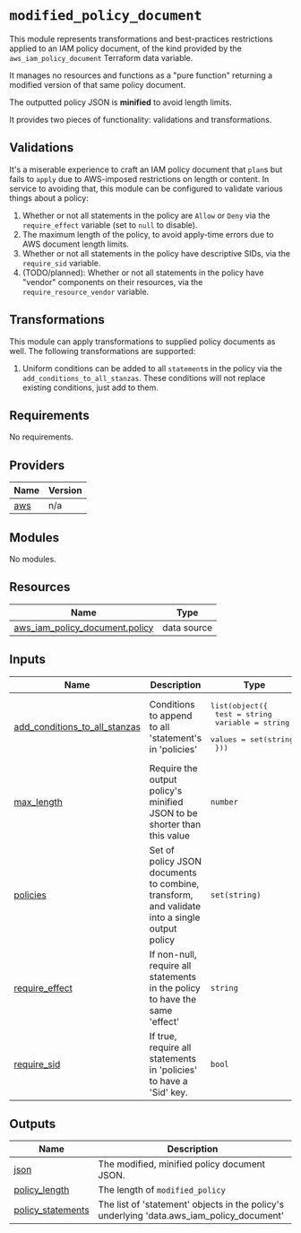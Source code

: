 # `modified_policy_document`

This module represents transformations and best-practices restrictions applied to an IAM policy document, of the kind
provided by the `aws_iam_policy_document` Terraform data variable.

It manages no resources and functions as a "pure function" returning a modified version of that same policy document.

The outputted policy JSON is **minified** to avoid length limits.

It provides two pieces of functionality: validations and transformations.

## Validations

It's a miserable experience to craft an IAM policy document that `plan`s but fails to `apply` due to AWS-imposed 
restrictions on length or content. In service to avoiding that, this module can be configured to validate various things
about a policy:

1. Whether or not all statements in the policy are `Allow` or `Deny` via the `require_effect` variable (set to `null` 
   to disable).
2. The maximum length of the policy, to avoid apply-time errors due to AWS document length limits.
3. Whether or not all statements in the policy have descriptive SIDs, via the `require_sid` variable.
4. (TODO/planned): Whether or not all statements in the policy have "vendor" components on their resources, via the 
   `require_resource_vendor` variable.

## Transformations

This module can apply transformations to supplied policy documents as well. The following transformations are supported:

1. Uniform conditions can be added to all `statement`s in the policy via the `add_conditions_to_all_stanzas`. These
   conditions will not replace existing conditions, just add to them.

<!-- BEGIN_TF_DOCS -->
## Requirements

No requirements.

## Providers

| Name | Version |
|------|---------|
| <a name="provider_aws"></a> [aws](#provider\_aws) | n/a |

## Modules

No modules.

## Resources

| Name | Type |
|------|------|
| [aws_iam_policy_document.policy](https://registry.terraform.io/providers/hashicorp/aws/latest/docs/data-sources/iam_policy_document) | data source |

## Inputs

| Name | Description | Type | Default | Required |
|------|-------------|------|---------|:--------:|
| <a name="input_add_conditions_to_all_stanzas"></a> [add\_conditions\_to\_all\_stanzas](#input\_add\_conditions\_to\_all\_stanzas) | Conditions to append to all 'statement's in 'policies' | <pre>list(object({<br/>    test     = string<br/>    variable = string<br/>    values   = set(string)<br/>  }))</pre> | `[]` | no |
| <a name="input_max_length"></a> [max\_length](#input\_max\_length) | Require the output policy's minified JSON to be shorter than this value | `number` | `16000` | no |
| <a name="input_policies"></a> [policies](#input\_policies) | Set of policy JSON documents to combine, transform, and validate into a single output policy | `set(string)` | n/a | yes |
| <a name="input_require_effect"></a> [require\_effect](#input\_require\_effect) | If non-null, require all statements in the policy to have the same 'effect' | `string` | n/a | yes |
| <a name="input_require_sid"></a> [require\_sid](#input\_require\_sid) | If true, require all statements in 'policies' to have a 'Sid' key. | `bool` | `true` | no |

## Outputs

| Name | Description |
|------|-------------|
| <a name="output_json"></a> [json](#output\_json) | The modified, minified policy document JSON. |
| <a name="output_policy_length"></a> [policy\_length](#output\_policy\_length) | The length of `modified_policy` |
| <a name="output_policy_statements"></a> [policy\_statements](#output\_policy\_statements) | The list of 'statement' objects in the policy's underlying 'data.aws\_iam\_policy\_document' |
<!-- END_TF_DOCS -->
